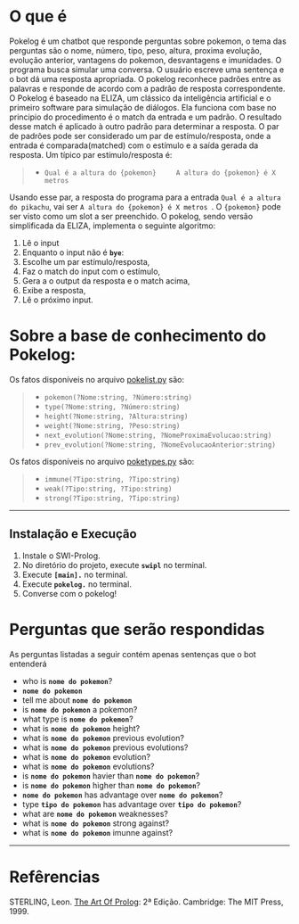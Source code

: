# O que é
Pokelog é um chatbot que responde perguntas sobre pokemon, o tema das perguntas são o nome, número, tipo, peso, altura, proxima evolução, evolução anterior, vantagens do pokemon, desvantagens e imunidades. O programa busca simular uma conversa. O usuário escreve uma sentença e o bot dá uma resposta apropriada. O pokelog reconhece padrões entre as palavras e responde de acordo com a padrão de resposta correspondente.
O Pokelog é baseado na ELIZA, um clássico da inteligência artificial e o primeiro software para simulação de diálogos. Ela funciona com base no principio do procedimento é o match da entrada e um padrão. O resultado desse match é aplicado à outro padrão para determinar a resposta. O par de padrões pode ser considerado um par de estímulo/resposta, onde a entrada é comparada(matched) com o estímulo e a saída gerada da resposta. Um típico par estímulo/resposta é:
> - `Qual é a altura do {pokemon}     A altura do {pokemon} é X metros `

Usando esse par, a resposta do programa para a entrada  `Qual é a altura do pikachu`, vai ser  `A altura do {pokemon} é X metros `. O  `{pokemon}` pode ser visto como um slot a ser preenchido. O pokelog, sendo versão simplificada da ELIZA, implementa o seguinte algoritmo:
1. Lê o input
2. Enquanto o input não é  **`bye`**:
3. Escolhe um par estímulo/resposta,
4. Faz o match do input com o estímulo,
5. Gera a o output da resposta e o match acima,
6. Exibe a resposta,
7. Lê o próximo input.


# Sobre a base de conhecimento do Pokelog:

Os fatos disponíveis no arquivo [pokelist.py](pokelist.py) são:
> - `pokemon(?Nome:string, ?Número:string)`
> - `type(?Nome:string, ?Número:string)`
> - `height(?Nome:string, ?Altura:string)`
> - `weight(?Nome:string, ?Peso:string)`
> - `next_evolution(?Nome:string, ?NomeProximaEvolucao:string)`
> - `prev_evolution(?Nome:string, ?NomeEvolucaoAnterior:string)`

Os fatos disponíveis no arquivo [poketypes.py](poketypes.py) são:
> - `immune(?Tipo:string, ?Tipo:string)`
> - `weak(?Tipo:string, ?Tipo:string)`
> - `strong(?Tipo:string, ?Tipo:string)`

-------------

## Instalação e Execução

1. Instale o SWI-Prolog.
2. No diretório do projeto, execute **`swipl`** no terminal.
3. Execute **`[main].`** no terminal.
4. Execute **`pokelog.`** no terminal.
5. Converse com o pokelog!


# Perguntas que serão respondidas
As perguntas listadas a seguir contém apenas sentenças que o bot entenderá 

- who is **`nome do pokemon`**?
- **`nome do pokemon`**
- tell me about **`nome do pokemon`**
- is **`nome do pokemon`** a pokemon?
- what type is **`nome do pokemon`**?
- what is **`nome do pokemon`** height?
- what is **`nome do pokemon`** previous evolution?
- what is **`nome do pokemon`** previous evolutions?
- what is **`nome do pokemon`** evolution?
- what is **`nome do pokemon`** evolutions?
- is **`nome do pokemon`** havier than **`nome do pokemon`**?
- is **`nome do pokemon`** higher than **`nome do pokemon`**?
- **`nome do pokemon`** has advantage over **`nome do pokemon`**?
- type **`tipo do pokemon`** has advantage over **`tipo do pokemon`**?
- what are **`nome do pokemon`** weaknesses?
- what is  **`nome do pokemon`** strong against?
- what is  **`nome do pokemon`** imunne against?

-------

# Refêrencias 

STERLING,  Leon. [The Art Of Prolog](https://www.amazon.com/Art-Prolog-Second-Programming-Techniques/dp/0262193388
): 2ª Edição. Cambridge: The MIT Press, 1999.


